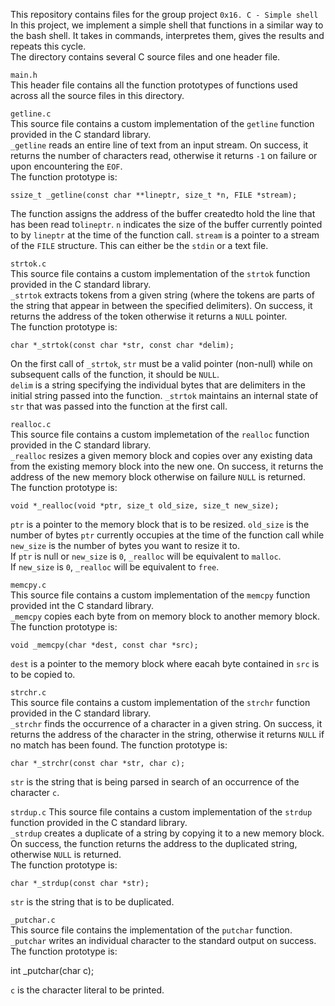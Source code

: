 This repository contains files for the group project `0x16. C - Simple shell`<br>
In this project, we implement a simple shell that functions in a similar way to the bash shell. It takes in commands, interpretes them, gives the results and repeats this cycle.<br>
The directory contains several C source files and one header file.





`main.h`<br>
This header file contains all the function prototypes of functions used across all the source files in this directory.





`getline.c`<br>
This source file contains a custom implementation of the `getline` function provided in the C standard library.<br>
`_getline` reads an entire line of text from an input stream. On success, it returns the number of characters read, otherwise it returns `-1` on failure or upon encountering the `EOF`.<br>
The function prototype is:
```
ssize_t _getline(const char **lineptr, size_t *n, FILE *stream);
```
The function assigns the address of the buffer createdto hold the line that has been read to`lineptr`. `n` indicates the size of the buffer currently pointed to by `lineptr` at the time of the function call. `stream` is a pointer to a stream of the `FILE` structure. This can either be the `stdin` or a text file.





`strtok.c`<br>
This source file contains a custom implementation of the `strtok` function provided in the C standard library.<br>
`_strtok` extracts tokens from a given string (where the tokens are parts of the string that appear in between the specified delimiters). On success, it returns the address of the token otherwise it returns a `NULL` pointer.<br>
The function prototype is:
```
char *_strtok(const char *str, const char *delim);
```
On the first call of `_strtok`, `str` must be a valid pointer (non-null) while on subsequent calls of the function, it should be `NULL`.<br>
`delim` is a string specifying the individual bytes that are delimiters in the initial string passed into the function. `_strtok` maintains an internal state of `str` that was passed into the function at the first call.





`realloc.c`<br>
This source file contains a custom implemetation of the `realloc` function provided in the C standard library.<br>
`_realloc` resizes a given memory block and copies over any existing data from the existing memory block into the new one. On success, it returns the address of the new memory block otherwise on failure `NULL` is returned.<br>
The function prototype is:
```
void *_realloc(void *ptr, size_t old_size, size_t new_size);
```
`ptr` is a pointer to the memory block that is to be resized. `old_size` is the number of bytes `ptr` currently occupies at the time of the function call while `new_size` is the number of bytes you want to resize it to.<br>
If `ptr` is null or `new_size` is `0`, `_realloc` will be equivalent to `malloc`.<br>
If `new_size` is `0`, `_realloc` will be equivalent to `free`.





`memcpy.c`<br>
This source file contains a custom implementation of the `memcpy` function provided int the C standard library.<br>
`_memcpy` copies each byte from on memory block to another memory block.<br>
The function prototype is:
```
void _memcpy(char *dest, const char *src);
```
`dest` is a pointer to the memory block where eacah byte contained in `src` is to be copied to.





`strchr.c`<br>
This source file contains a custom implementation of the `strchr` function provided in the C standard library.<br>
`_strchr` finds the occurrence of a character in a given string. On success, it returns the address of the character in the string, otherwise it returns `NULL` if no match has been found.
The function prototype is:
```
char *_strchr(const char *str, char c);
```
`str` is the string that is being parsed in search of an occurrence of the character `c`.





`strdup.c`
This source file contains a custom implementation of the `strdup` function provided in the C standard library.<br>
`_strdup` creates a duplicate of a string by copying it to a new memory block. On success, the function returns the address to the duplicated string, otherwise `NULL` is returned.<br>
The function prototype is:
```
char *_strdup(const char *str);
```
`str` is the string that is to be duplicated.  



`_putchar.c`  
This source file contains the implementation of the `putchar` function.  
`_putchar` writes an individual character to the standard output on success.  
The function prototype is:

int _putchar(char c);

`c` is the character literal to be printed.  
